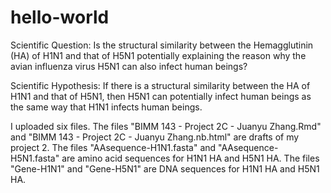 # hello-world
Scientific Question: Is the structural similarity between the Hemagglutinin (HA) of H1N1 and that of H5N1 potentially explaining the reason why the avian influenza virus H5N1 can also infect human beings?

Scientific Hypothesis: If there is a structural similarity between the HA of H1N1 and that of H5N1, then H5N1 can potentially infect human beings as the same way that H1N1 infects human beings.

I uploaded six files. The files "BIMM 143 - Project 2C - Juanyu Zhang.Rmd" and "BIMM 143 - Project 2C - Juanyu Zhang.nb.html" are drafts of my project 2. The files "AAsequence-H1N1.fasta" and "AAsequence-H5N1.fasta" are amino acid sequences for H1N1 HA and H5N1 HA. The files "Gene-H1N1" and "Gene-H5N1" are DNA sequences for H1N1 HA and H5N1 HA.
